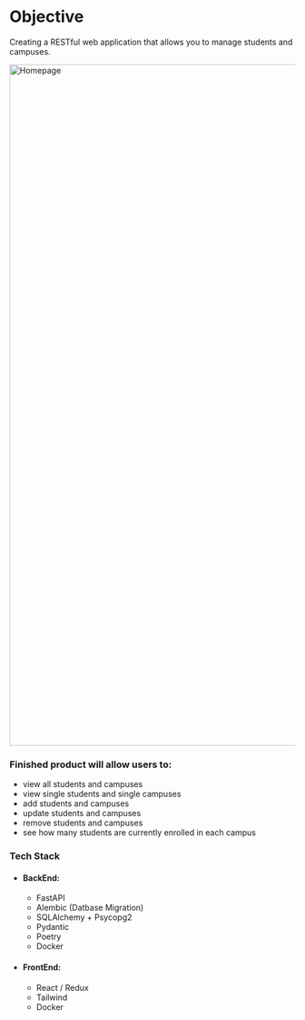 # Objective

Creating a RESTful web application that allows you to manage students and campuses.

<img width="1198" alt="Homepage" src="https://github.com/user-attachments/assets/8c8d0f47-5656-4f01-bae8-fe0c47e6d7c2" />


### Finished product will allow users to:
- view all students and campuses
- view single students and single campuses
- add students and campuses
- update students and campuses
- remove students and campuses
- see how many students are currently enrolled in each campus

### Tech Stack
- #### BackEnd:
    - FastAPI 
    - Alembic (Datbase Migration)
    - SQLAlchemy + Psycopg2
    - Pydantic
    - Poetry
    - Docker

- #### FrontEnd:
    - React / Redux
    - Tailwind
    - Docker

